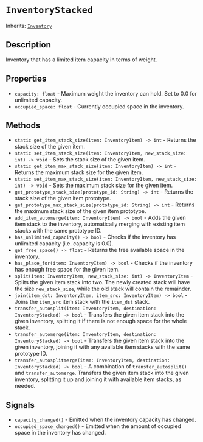 # `InventoryStacked`

Inherits: [`Inventory`](./inventory.md)

## Description

Inventory that has a limited item capacity in terms of weight.

## Properties

* `capacity: float` - Maximum weight the inventory can hold. Set to 0.0 for unlimited capacity.
* `occupied_space: float` - Currently occupied space in the inventory.

## Methods

* `static get_item_stack_size(item: InventoryItem) -> int` - Returns the stack size of the given item.
* `static set_item_stack_size(item: InventoryItem, new_stack_size: int) -> void` - Sets the stack size of the given item.
* `static get_item_max_stack_size(item: InventoryItem) -> int` - Returns the maximum stack size for the given item.
* `static set_item_max_stack_size(item: InventoryItem, new_stack_size: int) -> void` - Sets the maximum stack size for the given item.
* `get_prototype_stack_size(prototype_id: String) -> int` - Returns the stack size of the given item prototype.
* `get_prototype_max_stack_size(prototype_id: String) -> int` - Returns the maximum stack size of the given item prototype.
* `add_item_automerge(item: InventoryItem) -> bool` - Adds the given item stack to the inventory, automatically merging with existing item stacks with the same prototype ID.
* `has_unlimited_capacity() -> bool` - Checks if the inventory has unlimited capacity (i.e. capacity is 0.0).
* `get_free_space() -> float` - Returns the free available space in the inventory.
* `has_place_for(item: InventoryItem) -> bool` - Checks if the inventory has enough free space for the given item.
* `split(item: InventoryItem, new_stack_size: int) -> InventoryItem` - Splits the given item stack into two. The newly created stack will have the size `new_stack_size`, while the old stack will contain the remainder.
* `join(item_dst: InventoryItem, item_src: InventoryItem) -> bool` - Joins the `item_src` item stack with the `item_dst` stack.
* `transfer_autosplit(item: InventoryItem, destination: InventoryStacked) -> bool` - Transfers the given item stack into the given inventory, splitting it if there is not enough space for the whole stack.
* `transfer_automerge(item: InventoryItem, destination: InventoryStacked) -> bool` - Transfers the given item stack into the given inventory, joining it with any available item stacks with the same prototype ID.
* `transfer_autosplitmerge(item: InventoryItem, destination: InventoryStacked) -> bool` - A combination of `transfer_autosplit()` and `transfer_automerge`. Transfers the given item stack into the given inventory, splitting it up and joining it with available item stacks, as needed.

## Signals

* `capacity_changed()` - Emitted when the inventory capacity has changed.
* `occupied_space_changed()` - Emitted when the amount of occupied space in the inventory has changed.